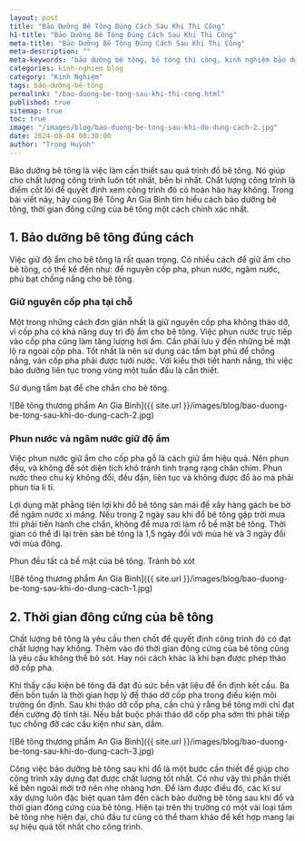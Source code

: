 ```yaml
---
layout: post
title: "Bảo Dưỡng Bê Tông Đúng Cách Sau Khi Thi Công"
h1-title: "Bảo Dưỡng Bê Tông Đúng Cách Sau Khi Thi Công"
meta-title: "Bảo Dưỡng Bê Tông Đúng Cách Sau Khi Thi Công"
meta-description: ""
meta-keywords: "bảo dưỡng bê tông, bê tông thi công, kinh nghiệm bảo dưỡng bê tông thi công, thi công và bảo dưỡng bê tông, bảo dưỡng bê tông như thế nào"
categories: kinh-nghiem blog
category: "Kinh Nghiệm"
tags: bảo-dưỡng-bê-tông
permalink: "/bao-duong-be-tong-sau-khi-thi-cong.html"
published: true
sitemap: true
toc: true
image: "/images/blog/bao-duong-be-tong-sau-khi-do-dung-cach-2.jpg"
date: 2024-08-04 00:30:00
author: "Trọng Huỳnh"
---
```


Bảo dưỡng bê tông là việc làm cần thiết sau quá trình đổ bê tông. Nó giúp cho chất lượng công trình luôn tốt nhất, bền bỉ nhất. Chất lượng công trình là điểm cốt lõi để quyết định xem công trình đó có hoàn hảo hay không. Trong bài viết này, hãy cùng Bê Tông An Gia Bình tìm hiểu cách bảo dưỡng bê tông, thời gian đông cứng của bê tông một cách chính xác nhất.

## 1. Bảo dưỡng bê tông đúng cách

Việc giữ độ ẩm cho bê tông là rất quan trọng. Có nhiều cách để giữ ẩm cho bê tông, có thể kể đến như: để nguyên cốp pha, phun nước, ngâm nước, phủ bạt chống nắng cho bê tông.

### Giữ nguyên cốp pha tại chỗ

Một trong những cách đơn giản nhất là giữ nguyên cốp pha không tháo dỡ, vì cốp pha có khả năng duy trì độ ẩm cho bê tông. Việc phun nước trực tiếp vào cốp pha cũng làm tăng lượng hơi ẩm. Cần phải lưu ý đến những bề mặt lộ ra ngoài cốp pha. Tốt nhất là nên sử dụng các tấm bạt phủ để chống nắng, ván cốp pha phải được tưới nước. Với kiểu thời tiết hanh nắng, thì việc bảo dưỡng liên tục trong vòng một tuần đầu là cần thiết.

Sử dụng tấm bạt để che chắn cho bê tông.

![Bê tông thương phẩm An Gia Bình]({{ site.url }}/images/blog/bao-duong-be-tong-sau-khi-do-dung-cach-2.jpg)

### Phun nước và ngâm nước giữ độ ẩm

Việc phun nước giữ ẩm cho cốp pha gỗ là cách giữ ẩm hiệu quả. Nên phun đều, và không để sót diện tích khô tránh tình trạng rạng chân chim. Phun nước theo chu kỳ không đổi, đều đặn, liên tục và không được đổ ào mà phải phun tia li ti.

Lợi dụng mặt phẳng tiện lợi khi đổ bê tông sàn mái để xây hàng gách be bờ để ngâm nước xi măng. Nếu trong 2 ngày sau khi đổ bê tông gặp trời mưa thì phải tiến hành che chắn, không để mưa rơi làm rỗ bề mặt bê tông. Thời gian có thể đi lại trên sàn bê tông là 1,5 ngày đối với mùa hè và 3 ngày đối với mùa đông.

Phun đều tất cả bề mặt của bê tông. Tránh bỏ xót

![Bê tông thương phẩm An Gia Bình]({{ site.url }}/images/blog/bao-duong-be-tong-sau-khi-do-dung-cach-1.jpg)

## 2. Thời gian đông cứng của bê tông

Chất lượng bê tông là yêu cầu then chốt để quyết định công trình đó có đạt chất lượng hay không. Thêm vào đó thời gian đông cứng của bê tông cũng là yêu cầu không thể bỏ sót. Hay nói cách khác là khi bạn được phép tháo dỡ cốp pha.

Khi thấy cấu kiện bê tông đã đạt đủ sức bền vật liệu để ổn định kết cấu. Ba đến bốn tuần là thời gian hợp lý để tháo dỡ cốp pha trong điều kiện môi trường ổn định. Sau khi tháo dỡ cốp pha, cần chú ý rằng bê tông mới chỉ đạt đến cường độ tĩnh tải. Nếu bắt buộc phải tháo dỡ cốp pha sớm thì phải tiếp tục chống đỡ các cấu kiện như sàn, dầm.

![Bê tông thương phẩm An Gia Bình]({{ site.url }}/images/blog/bao-duong-be-tong-sau-khi-do-dung-cach-3.jpg)

Công việc bảo dưỡng bê tông sau khi đổ là một bước cần thiết để giúp cho công trình xây dựng đạt được chất lượng tốt nhất. Có như vậy thì phần thiết kế bên ngoài mới trở nên nhẹ nhàng hơn. Để làm được điều đó, các kĩ sư xây dựng luôn đặc biệt quan tâm đến cách bảo dưỡng bê tông sau khi đổ và thời gian đông cứng của bê tông. Hiện tại trên thị trường có một vài loại tấm bê tông nhẹ hiện đại, chủ đầu tư cũng có thể tham khảo để kết hợp mang lại sự hiệu quả tốt nhất cho công trình.